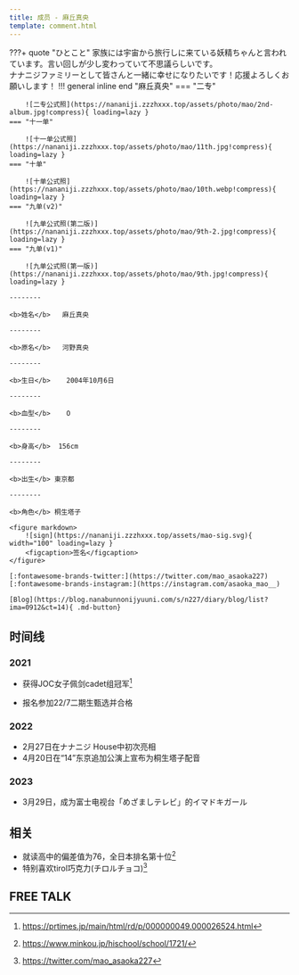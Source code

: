 ```yaml
---
title: 成员 - 麻丘真央
template: comment.html
---
```

???+ quote "ひとこと"
    家族には宇宙から旅行しに来ている妖精ちゃんと言われています。言い回しが少し変わっていて不思議らしいです。<br> ナナニジファミリーとして皆さんと一緒に幸せになりたいです！応援よろしくお願いします！
!!! general inline end "麻丘真央"
    === "二专"

        ![二专公式照](https://nananiji.zzzhxxx.top/assets/photo/mao/2nd-album.jpg!compress){ loading=lazy }
    === "十一单"

        ![十一单公式照](https://nananiji.zzzhxxx.top/assets/photo/mao/11th.jpg!compress){ loading=lazy }
    === "十单"

        ![十单公式照](https://nananiji.zzzhxxx.top/assets/photo/mao/10th.webp!compress){ loading=lazy }
    === "九单(v2)"

        ![九单公式照(第二版)](https://nananiji.zzzhxxx.top/assets/photo/mao/9th-2.jpg!compress){ loading=lazy }
    === "九单(v1)"

        ![九单公式照(第一版)](https://nananiji.zzzhxxx.top/assets/photo/mao/9th.jpg!compress){ loading=lazy }

    --------

    <b>姓名</b>   麻丘真央

    --------

    <b>原名</b>   河野真央

    --------

    <b>生日</b>    2004年10月6日

    --------

    <b>血型</b>    O

    --------

    <b>身高</b>  156cm

    --------

    <b>出生</b> 東京都

    --------

    <b>角色</b> 桐生塔子
  
    <figure markdown>
        ![sign](https://nananiji.zzzhxxx.top/assets/mao-sig.svg){ width="100" loading=lazy }
        <figcaption>签名</figcaption>
    </figure>

    [:fontawesome-brands-twitter:](https://twitter.com/mao_asaoka227) [:fontawesome-brands-instagram:](https://instagram.com/asaoka_mao__)
    
    [Blog](https://blog.nanabunnonijyuuni.com/s/n227/diary/blog/list?ima=0912&ct=14){ .md-button}

## 时间线
### 2021 

- 获得JOC女子佩剑cadet组冠军[^1]

- 报名参加22/7二期生甄选并合格

### 2022

- 2月27日在ナナニジ House中初次亮相
- 4月20日在“14”东京追加公演上宣布为桐生塔子配音

### 2023

- 3月29日，成为富士电视台「めざましテレビ」的イマドキガール

## 相关

- 就读高中的偏差值为76，全日本排名第十位[^2]
- 特别喜欢tirol巧克力(チロルチョコ)[^3]

## FREE TALK

<div id="dplayer"></div>


<script src="https://nananiji.zzzhxxx.top/js/md5.js"></script>
<script src="https://nananiji.zzzhxxx.top/js/hls.min.js"></script>
<script src="https://nananiji.zzzhxxx.top/js/DPlayer.min.js"></script>
<script>
    const dp = new DPlayer({
    container: document.getElementById('dplayer'),
    video: {
        url: 'https://manifest.prod.boltdns.net/manifest/v1/hls/v4/clear/4504957038001/316cb35b-a174-42c7-b517-fa3da69997a1/10s/master.m3u8?fastly_token=NjJkYTRmYWZfNzIyNDU3MDU3NzA0MWFhNjY1MjZhMDNmYWIwMTI5NjA1ZjAxOGFhMWY5ZWY2NzU3ZDU5MDE1ZjY4NjQ3ZWE3NQ%3D%3D',
        type: 'hls',
    },
    danmaku: {
        id: md5('mao-intro'),
        api: "https://danmu.zzzhxxx.top/"
    },
    contextmenu: [
    {
        text: '227WiKi',
        link: 'https://github.com/227WiKi/227WiKi',
    },
    ]
});
console.log(dp.plugins.hls);
</script>


[^1]: https://prtimes.jp/main/html/rd/p/000000049.000026524.html
[^2]: https://www.minkou.jp/hischool/school/1721/
[^3]: https://twitter.com/mao_asaoka227

